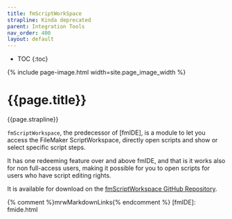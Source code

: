 ```yaml
---
title: fmScriptWorkSpace
strapline: Kinda deprecated
parent: Integration Tools
nav_order: 400
layout: default
---
```

- TOC
{:toc}

{% include page-image.html width=site.page_image_width %}

# {{page.title}}

{{page.strapline}}

`fmScriptWorkspace`, the predecessor of [fmIDE], is a module to let you access the FileMaker ScriptWorkspace, directly open scripts and show or select specific script steps.

It has one redeeming feature over and above fmIDE, and that is it works also for non full-access users, making it possible for you to open scripts for users who have script editing rights.

It is available for download on the [fmScriptWorkspace GitHub Repository](http://github.com/mrwatson-de/fmScriptWorkspace).

{% comment %}mrwMarkdownLinks{% endcomment %}
[fmIDE]: fmide.html
